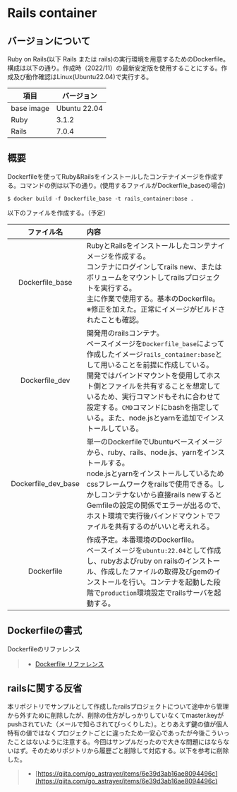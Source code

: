 # Rails container
## バージョンについて
Ruby on Rails(以下 Rails または rails)の実行環境を用意するためのDockerfile。構成は以下の通り。作成時（2022/11）の最新安定版を使用することにする。作成及び動作確認はLinux(Ubuntu22.04)で実行する。

|項目|バージョン|
|-|-|
|base image|Ubuntu 22.04|
|Ruby|3.1.2|
|Rails|7.0.4|

## 概要
Dockerfileを使ってRuby&Railsをインストールしたコンテナイメージを作成する。コマンドの例は以下の通り。(使用するファイルがDockerfile_baseの場合)
```
$ docker build -f Dockerfile_base -t rails_container:base .
```

以下のファイルを作成する。（予定）

|ファイル名|内容|
|:---:|:---|
|Dockerfile_base|RubyとRailsをインストールしたコンテナイメージを作成する。<br>コンテナにログインしてrails new、またはボリュームをマウントしてrailsプロジェクトを実行する。<br>主に作業で使用する。基本のDockerfile。<br>※修正を加えた。正常にイメージがビルドされたことも確認。|
|Dockerfile_dev|開発用のrailsコンテナ。<br>ベースイメージを`Dockerfile_base`によって作成したイメージ`rails_container:base`として用いることを前提に作成している。<br>開発ではバインドマウントを使用してホスト側とファイルを共有することを想定しているため、実行コマンドもそれに合わせて設定する。`CMD`コマンドにbashを指定している。また、node.jsとyarnを追加でインストールしている。|
|Dockerfile_dev_base|単一のDockerfileでUbuntuベースイメージから、ruby、rails、node.js、yarnをインストールする。<br>node.jsとyarnをインストールしているためcssフレームワークをrailsで使用できる。しかしコンテナないから直接rails newするとGemfileの設定の関係でエラーが出るので、ホスト環境で実行後バインドマウントでファイルを共有するのがいいと考えれる。|
|Dockerfile|作成予定。本番環境のDockerfile。<br>ベースイメージを`ubuntu:22.04`として作成し、rubyおよびruby on railsのインストール、作成したファイルの取得及びgemのインストールを行い。コンテナを起動した段階で`production`環境設定でrailsサーバを起動する。|

## Dockerfileの書式
Dockerfileのリファレンス
> - [Dockerfile リファレンス](https://matsuand.github.io/docs.docker.jp.onthefly/engine/reference/builder/)

## railsに関する反省
本リポジトリでサンプルとして作成したrailsプロジェクトについて途中から管理から外すために削除したが、削除の仕方がしっかりしていなくてmaster.keyがpushされていた（メールで知らされてびっくりした）。とりあえず鍵の値が個人特有の値ではなくプロジェクトごとに違ったため一安心であったが今後こういったことはないように注意する。今回はサンプルだったので大きな問題にはならないはず。そのためリポジトリから履歴ごと削除して対応する。以下を参考に削除した。

> - [https://qiita.com/go_astrayer/items/6e39d3ab16ae8094496c](https://qiita.com/go_astrayer/items/6e39d3ab16ae8094496c)

